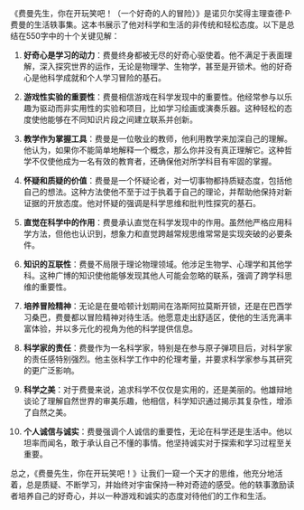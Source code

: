 《费曼先生，你在开玩笑吧！（一个好奇的人的冒险）》是诺贝尔奖得主理查德·P·费曼的生活轶事集。这本书展示了他对科学和生活的非传统和轻松态度。以下是总结在550字中的十个关键见解：

1. **好奇心是学习的动力**：费曼终身都被无尽的好奇心驱使着。他不满足于表面理解，深入探究世界的运作，无论是物理学、生物学，甚至是开锁术。他的好奇心是他科学成就和个人学习冒险的基石。

2. **游戏性实验的重要性**：费曼相信游戏在科学发现中的重要性。他经常参与以乐趣为驱动而非实用性的实验和项目，比如学习绘画或演奏乐器。这种轻松的态度使他能够在不同知识片段之间建立联系并创新。

3. **教学作为掌握工具**：费曼是一位敬业的教师，他利用教学来加深自己的理解。他认为，如果你不能简单地解释一个概念，那么你并没有真正理解它。这种哲学不仅使他成为一名有效的教育者，还确保他对所学科目有牢固的掌握。

4. **怀疑和质疑的价值**：费曼是一个怀疑论者，对一切事物都持质疑态度，包括他自己的想法。这种方法使他不至于过于执着于自己的理论，并帮助他保持对新证据的开放态度。他对怀疑的强调是科学思维和批判性探究的基石。

5. **直觉在科学中的作用**：费曼承认直觉在科学发现中的作用。虽然他严格应用科学方法，但他也认识到，想象力和直觉跨越常规思维常常是实现突破的必要条件。

6. **知识的互联性**：费曼不局限于理论物理领域。他涉足生物学、心理学和其他学科。这种广博的知识使他能够发现其他人可能会忽略的联系，强调了跨学科思维的重要性。

7. **培养冒险精神**：无论是在曼哈顿计划期间在洛斯阿拉莫斯开锁，还是在巴西学习桑巴，费曼都以冒险精神对待生活。他愿意走出舒适区，使他的生活充满丰富体验，并以多元化的视角为他的科学提供信息。

8. **科学家的责任**：费曼作为一名科学家，特别是在参与原子弹项目后，对科学家的责任感特别强烈。他主张科学工作中的伦理考量，并要求科学家参与其研究的更广泛影响。

9. **科学之美**：对于费曼来说，追求科学不仅仅是实用的，还是美丽的。他雄辩地谈论了理解自然世界的审美乐趣，他相信，科学知识通过揭示其复杂性，增添了自然之美。

10. **个人诚信与诚实**：费曼强调个人诚信的重要性，无论在科学还是生活中。他以坦率而闻名，敢于承认自己不懂的事情。他坚持诚实对于探索和学习过程至关重要。

总之，《费曼先生，你在开玩笑吧！》让我们一窥一个天才的思维，他充分地活着，总是质疑、不断学习，并始终对宇宙保持一种对奇迹的感受。他的轶事激励读者培养自己的好奇心，并以一种游戏和诚实的态度对待他们的工作和生活。